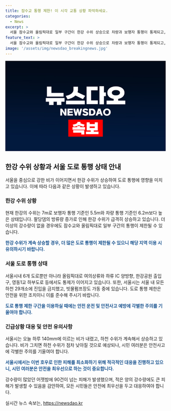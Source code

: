 ```yaml
---
title: 잠수교 통행 제한! 이 시각 교통 상황 파악하세요.
categories:
  - News
excerpt: >
  서울 잠수교와 올림픽대로 일부 구간이 한강 수위 상승으로 차량과 보행자 통행이 통제되고, 한강공원 출입구 등 다수 지역에서 통제가 이뤄지고 있습니다. 서울시는 모든 하천 진입을 금지하고, 빗물펌프장을 가동 중입니다. 도로 통제는 비 그치고 하천 수위 낮아지면 차츰 풀릴 전망이지만, 안전사고에 유의해야 합니다. 어젯밤 서울시에만 90건의 호우 피해가 접수됐으며, 적은 양의 비에도 큰 피해가 있을 수 있으니 주의가 필요합니다. (출처: 연합뉴스)
feature_text: >
  서울 잠수교와 올림픽대로 일부 구간이 한강 수위 상승으로 차량과 보행자 통행이 통제되고, 한강공원 출입구 등 다수 지역에서 통제가 이뤄지고 있습니다. 서울시는 모든 하천 진입을 금지하고, 빗물펌프장을 가동 중입니다. 도로 통제는 비 그치고 하천 수위 낮아지면 차츰 풀릴 전망이지만, 안전사고에 유의해야 합니다. 어젯밤 서울시에만 90건의 호우 피해가 접수됐으며, 적은 양의 비에도 큰 피해가 있을 수 있으니 주의가 필요합니다. (출처: 연합뉴스)
image: '/assets/img/newsdao_breakingnews.jpg'
---
```


<p><img src="/assets/img/newsdao_breakingnews.jpg" alt="implanttips 속보" /></p>

<h2 data-ke-size="size26">한강 수위 상황과 서울 도로 통행 상태 안내</h2>

<p>서울을 중심으로 강한 비가 이어지면서 한강 수위가 상승하여 도로 통행에 영향을 미치고 있습니다. 이에 따라 다음과 같은 상황이 발생하고 있습니다.</p>

<h3>한강 수위 상황</h3>

<p>현재 한강의 수위는 7m로 보행자 통행 기준인 5.5m와 차량 통행 기준인 6.2m보다 높은 상태입니다. 팔당댐의 방류량 증가로 인해 한강 수위가 급격히 상승하고 있습니다. 더 이상의 강수량이 없을 경우에도 잠수교와 올림픽대로 일부 구간의 통행이 제한될 수 있습니다. </p>

<p><b><span style="color: #1a5490;">한강 수위가 계속 상승할 경우, 더 많은 도로 통행이 제한될 수 있으니 해당 지역 이용 시 유의하시기 바랍니다.</span></b></p>

<h3>서울 도로 통행 상태</h3>

<p>서울시내 6개 도로뿐만 아니라 올림픽대로 여의상류와 하류 IC 양방향, 한강공원 출입구, 영동1교 하부도로 등에서도 통제가 이어지고 있습니다. 또한, 서울시는 서울 내 모든 하천 29개소에 진입을 금지했고, 빗물펌프장도 가동 중에 있습니다. 도로 통행 제한은 안전을 위한 조치이니 이를 준수해 주시기 바랍니다.</p>

<p><b><span style="color: #1a5490;">도로 통행 제한 구간을 이용하실 때에는 안전 운전 및 안전사고 예방에 각별한 주의를 기울여야 합니다.</span></b></p>

<h3>긴급상황 대응 및 안전 유의사항</h3>

<p>서울시는 오늘 하루 140mm에 이르는 비가 내렸고, 하천 수위가 계속해서 상승하고 있습니다. 비가 그치면 하천 수위가 점차 낮아질 것으로 예상되나, 시민 여러분은 안전사고에 각별한 주의를 기울여야 합니다. </p>

<p><b><span style="color: #1a5490;">서울시에서는 이번 호우로 인한 피해를 최소화하기 위해 적극적인 대응을 진행하고 있으니, 시민 여러분은 안전을 최우선으로 하는 것이 중요합니다.</span></b></p>

<p>강수량이 많았던 어젯밤에 90건이 넘는 피해가 발생했으며, 적은 양의 강수량에도 큰 피해가 발생할 수 있음을 감안하여, 모든 시민들은 안전에 최우선을 두고 대응하여야 합니다.</p>
실시간 뉴스 속보는, <a href="https://newsdao.kr" rel="dofollow">https://newsdao.kr</a>


